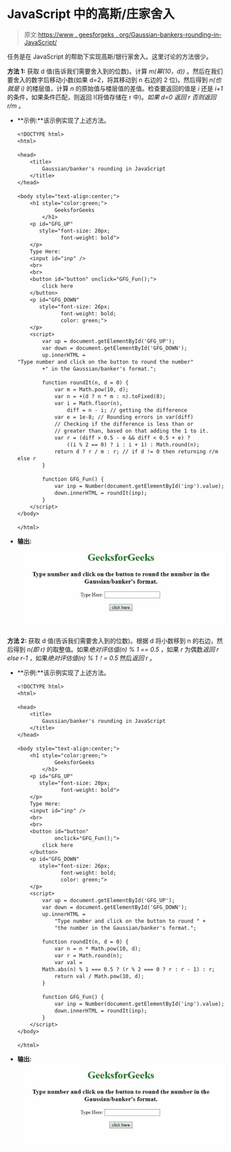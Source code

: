 # JavaScript 中的高斯/庄家舍入

> 原文:[https://www . geesforgeks . org/Gaussian-bankers-rounding-in-JavaScript/](https://www.geeksforgeeks.org/gaussian-bankers-rounding-in-javascript/)

任务是在 JavaScript 的帮助下实现高斯/银行家舍入。这里讨论的方法很少。

**方法 1:** 获取 d 值(告诉我们需要舍入到的位数)。计算 *m(幂(10，d))* 。然后在我们要舍入的数字后移动小数(如果 d=2，将其移动到 n 右边的 2 位)。然后得到 *n(也就是 i)* 的楼层值，计算 *n* 的原始值与楼层值的差值。检查要返回的值是 *i* 还是 *i+1* 的条件，如果条件匹配，则返回 I(将值存储在 r 中)。*如果 d=0 返回 r 否则返回 r/m* 。

*   **示例:**该示例实现了上述方法。

    ```
    <!DOCTYPE html>
    <html>

    <head>
        <title>
            Gaussian/banker's rounding in JavaScript
        </title>
    </head>

    <body style="text-align:center;">
        <h1 style="color:green;">   
                GeeksforGeeks   
            </h1>
        <p id="GFG_UP" 
           style="font-size: 20px; 
                  font-weight: bold">
        </p>
        Type Here:
        <input id="inp" />
        <br>
        <br>
        <button id="button" onclick="GFG_Fun();">
            click here
        </button>
        <p id="GFG_DOWN"
           style="font-size: 26px;
                  font-weight: bold;
                  color: green;">
        </p>
        <script>
            var up = document.getElementById('GFG_UP');
            var down = document.getElementById('GFG_DOWN');
            up.innerHTML =
    "Type number and click on the button to round the number"
            +" in the Gaussian/banker's format.";

            function roundIt(n, d = 0) {
                var m = Math.pow(10, d);
                var n = +(d ? n * m : n).toFixed(8);
                var i = Math.floor(n),
                    diff = n - i; // getting the difference
                var e = 1e-8; // Rounding errors in var(diff)
                // Checking if the difference is less than or
                // greater than, based on that adding the 1 to it.
                var r = (diff > 0.5 - e && diff < 0.5 + e) ?
                    ((i % 2 == 0) ? i : i + 1) : Math.round(n);
                return d ? r / m : r; // if d != 0 then returning r/m else r
            }

            function GFG_Fun() {
                var inp = Number(document.getElementById('inp').value);
                down.innerHTML = roundIt(inp);
            }
        </script>
    </body>

    </html>
    ```

*   **输出:**
    ![](img/860ee798633450127981e0222bea8af4.png)

**方法 2:** 获取 d 值(告诉我们需要舍入到的位数)。根据 d 将小数移到 n 的右边，然后得到 *n(即 r)* 的取整值。如果*绝对评估值(n) % 1 == 0.5* ，如果 *r* 为偶数*返回 r else r-1* ，如果*绝对评估值(n) % 1！= 0.5* 然后*返回 r* 。

*   **示例:**该示例实现了上述方法。

    ```
    <!DOCTYPE html>
    <html>

    <head>
        <title>
            Gaussian/banker's rounding in JavaScript
        </title>
    </head>

    <body style="text-align:center;">
        <h1 style="color:green;">   
                GeeksforGeeks   
            </h1>
        <p id="GFG_UP"
           style="font-size: 20px;
                  font-weight: bold">
        </p>
        Type Here:
        <input id="inp" />
        <br>
        <br>
        <button id="button"
                onclick="GFG_Fun();">
            click here
        </button>
        <p id="GFG_DOWN" 
           style="font-size: 26px;
                  font-weight: bold;
                  color: green;">
        </p>
        <script>
            var up = document.getElementById('GFG_UP');
            var down = document.getElementById('GFG_DOWN');
            up.innerHTML =
                "Type number and click on the button to round " +
                "the number in the Gaussian/banker's format.";

            function roundIt(n, d = 0) {
                var n = n * Math.pow(10, d);
                var r = Math.round(n);
                var val = 
            Math.abs(n) % 1 === 0.5 ? (r % 2 === 0 ? r : r - 1) : r;
                return val / Math.pow(10, d);
            }

            function GFG_Fun() {
                var inp = Number(document.getElementById('inp').value);
                down.innerHTML = roundIt(inp);
            }
        </script>
    </body>

    </html>
    ```

*   **输出:**
    ![](img/860ee798633450127981e0222bea8af4.png)